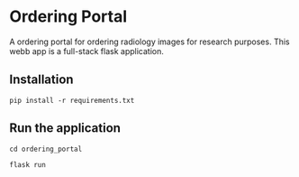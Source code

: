 # Ordering Portal
A ordering portal for ordering radiology images for research purposes. This webb app is a full-stack flask application.

## Installation
`pip install -r requirements.txt`

## Run the application
`cd ordering_portal`

`flask run`